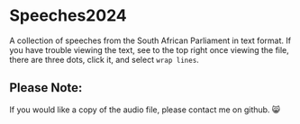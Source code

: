 # Speeches2024
A collection of speeches from the South African Parliament in text format.
If you have trouble viewing the text, see to the top right once viewing the file, there are three dots, click it, and select `wrap lines`.

## Please Note:
If you would like a copy of the audio file, please contact me on github. 😸
